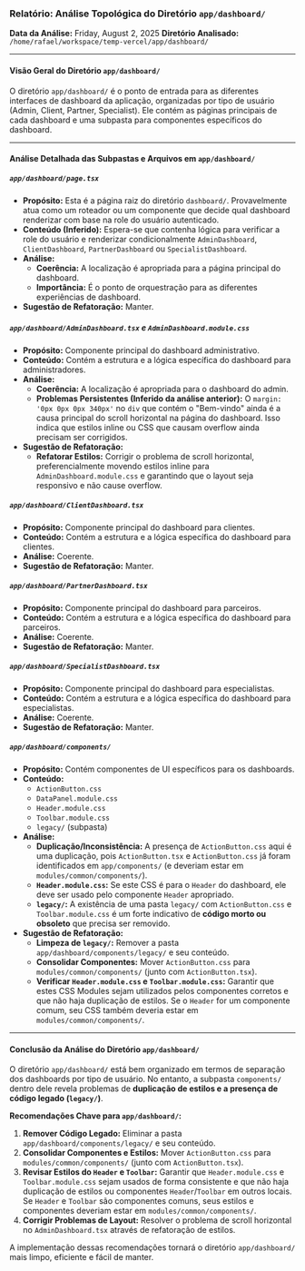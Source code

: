 ### Relatório: Análise Topológica do Diretório `app/dashboard/`

**Data da Análise:** Friday, August 2, 2025
**Diretório Analisado:** `/home/rafael/workspace/temp-vercel/app/dashboard/`

---

#### **Visão Geral do Diretório `app/dashboard/`**

O diretório `app/dashboard/` é o ponto de entrada para as diferentes interfaces de dashboard da aplicação, organizadas por tipo de usuário (Admin, Client, Partner, Specialist). Ele contém as páginas principais de cada dashboard e uma subpasta para componentes específicos do dashboard.

---

#### **Análise Detalhada das Subpastas e Arquivos em `app/dashboard/`**

##### **`app/dashboard/page.tsx`**

*   **Propósito:** Esta é a página raiz do diretório `dashboard/`. Provavelmente atua como um roteador ou um componente que decide qual dashboard renderizar com base na role do usuário autenticado.
*   **Conteúdo (Inferido):** Espera-se que contenha lógica para verificar a role do usuário e renderizar condicionalmente `AdminDashboard`, `ClientDashboard`, `PartnerDashboard` ou `SpecialistDashboard`.
*   **Análise:**
    *   **Coerência:** A localização é apropriada para a página principal do dashboard.
    *   **Importância:** É o ponto de orquestração para as diferentes experiências de dashboard.
*   **Sugestão de Refatoração:** Manter.

##### **`app/dashboard/AdminDashboard.tsx` e `AdminDashboard.module.css`**

*   **Propósito:** Componente principal do dashboard administrativo.
*   **Conteúdo:** Contém a estrutura e a lógica específica do dashboard para administradores.
*   **Análise:**
    *   **Coerência:** A localização é apropriada para o dashboard do admin.
    *   **Problemas Persistentes (Inferido da análise anterior):** O `margin: '0px 0px 0px 340px'` no `div` que contém o "Bem-vindo" ainda é a causa principal do scroll horizontal na página do dashboard. Isso indica que estilos inline ou CSS que causam overflow ainda precisam ser corrigidos.
*   **Sugestão de Refatoração:**
    *   **Refatorar Estilos:** Corrigir o problema de scroll horizontal, preferencialmente movendo estilos inline para `AdminDashboard.module.css` e garantindo que o layout seja responsivo e não cause overflow.

##### **`app/dashboard/ClientDashboard.tsx`**

*   **Propósito:** Componente principal do dashboard para clientes.
*   **Conteúdo:** Contém a estrutura e a lógica específica do dashboard para clientes.
*   **Análise:** Coerente.
*   **Sugestão de Refatoração:** Manter.

##### **`app/dashboard/PartnerDashboard.tsx`**

*   **Propósito:** Componente principal do dashboard para parceiros.
*   **Conteúdo:** Contém a estrutura e a lógica específica do dashboard para parceiros.
*   **Análise:** Coerente.
*   **Sugestão de Refatoração:** Manter.

##### **`app/dashboard/SpecialistDashboard.tsx`**

*   **Propósito:** Componente principal do dashboard para especialistas.
*   **Conteúdo:** Contém a estrutura e a lógica específica do dashboard para especialistas.
*   **Análise:** Coerente.
*   **Sugestão de Refatoração:** Manter.

##### **`app/dashboard/components/`**

*   **Propósito:** Contém componentes de UI específicos para os dashboards.
*   **Conteúdo:**
    *   `ActionButton.css`
    *   `DataPanel.module.css`
    *   `Header.module.css`
    *   `Toolbar.module.css`
    *   `legacy/` (subpasta)
*   **Análise:**
    *   **Duplicação/Inconsistência:** A presença de `ActionButton.css` aqui é uma duplicação, pois `ActionButton.tsx` e `ActionButton.css` já foram identificados em `app/components/` (e deveriam estar em `modules/common/components/`).
    *   **`Header.module.css`:** Se este CSS é para o `Header` do dashboard, ele deve ser usado pelo componente `Header` apropriado.
    *   **`legacy/`:** A existência de uma pasta `legacy/` com `ActionButton.css` e `Toolbar.module.css` é um forte indicativo de **código morto ou obsoleto** que precisa ser removido.
*   **Sugestão de Refatoração:**
    *   **Limpeza de `legacy/`:** Remover a pasta `app/dashboard/components/legacy/` e seu conteúdo.
    *   **Consolidar Componentes:** Mover `ActionButton.css` para `modules/common/components/` (junto com `ActionButton.tsx`).
    *   **Verificar `Header.module.css` e `Toolbar.module.css`:** Garantir que estes CSS Modules sejam utilizados pelos componentes corretos e que não haja duplicação de estilos. Se o `Header` for um componente comum, seu CSS também deveria estar em `modules/common/components/`.

---

#### **Conclusão da Análise do Diretório `app/dashboard/`**

O diretório `app/dashboard/` está bem organizado em termos de separação dos dashboards por tipo de usuário. No entanto, a subpasta `components/` dentro dele revela problemas de **duplicação de estilos e a presença de código legado (`legacy/`)**.

**Recomendações Chave para `app/dashboard/`:**

1.  **Remover Código Legado:** Eliminar a pasta `app/dashboard/components/legacy/` e seu conteúdo.
2.  **Consolidar Componentes e Estilos:** Mover `ActionButton.css` para `modules/common/components/` (junto com `ActionButton.tsx`).
3.  **Revisar Estilos do `Header` e `Toolbar`:** Garantir que `Header.module.css` e `Toolbar.module.css` sejam usados de forma consistente e que não haja duplicação de estilos ou componentes `Header`/`Toolbar` em outros locais. Se `Header` e `Toolbar` são componentes comuns, seus estilos e componentes deveriam estar em `modules/common/components/`.
4.  **Corrigir Problemas de Layout:** Resolver o problema de scroll horizontal no `AdminDashboard.tsx` através de refatoração de estilos.

A implementação dessas recomendações tornará o diretório `app/dashboard/` mais limpo, eficiente e fácil de manter.

